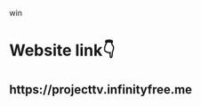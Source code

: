 win
<h1>Website link👇</h1>
<h2><a herf = "https://projecttv.infinityfree.me">https://projecttv.infinityfree.me</a></h2>
